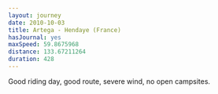 ```yaml
---
layout: journey
date: 2010-10-03
title: Artega - Hendaye (France)
hasJournal: yes
maxSpeed: 59.8675968
distance: 133.67211264
duration: 428
---
```

Good riding day, good route, severe wind, no open campsites.